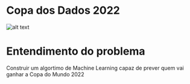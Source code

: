 # Copa dos Dados 2022
![alt text](https://thiagoramos20042-copa-dos-dados-copa-dos-dados-pvz399.streamlitapp.com/~/+/media/b1daaa75b564927e57fcbf8dc22bf890f9b6918e8810d881677faabf.png)
# Entendimento do problema
Construir um algortimo de Machine Learning capaz de prever quem vai ganhar a Copa do Mundo 2022
